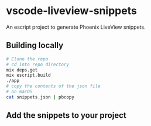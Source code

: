 # vscode-liveview-snippets

An escript project to generate Phoenix LiveView snippets.

## Building locally

```bash
# Clone the repo
# cd into repo directory
mix deps.get
mix escript.build
./app
# copy the contents of the json file
# on macOS
cat snippets.json | pbcopy
```

## Add the snippets to your project
